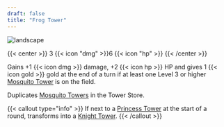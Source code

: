 ```yaml
---
draft: false
title: "Frog Tower"
---
```


![landscape](/images/towers/towerS_11.png)

{{< center >}}
3 {{< icon "dmg" >}}6 {{< icon "hp" >}}
{{< /center >}}

Gains +1 {{< icon dmg >}} damage, +2 {{< icon hp >}} HP and gives 1 {{< icon gold >}} gold at the end of a turn if at least one Level 3 or higher [Mosquito Tower](/towers/mosquito-tower) is on the field.

Duplicates [Mosquito Towers](/towers/mosquito-towers) in the Tower Store.

{{< callout type="info" >}}
If next to a [Princess Tower](/towers/princess-tower) at the start of a round, transforms into a [Knight Tower](/towers/knight-tower).
{{< /callout >}}
